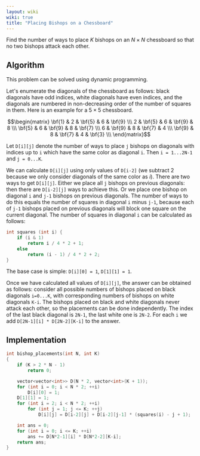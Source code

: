 ```yaml
---
layout: wiki
wiki: true
title: "Placing Bishops on a Chessboard"
---
```



Find the number of ways to place $K$ bishops on an $N \times N$ chessboard so that no two bishops attack each other.

## Algorithm

This problem can be solved using dynamic programming.

Let's enumerate the diagonals of the chessboard as follows: black diagonals have odd indices, white diagonals have even indices, and the diagonals are numbered in non-decreasing order of the number of squares in them. Here is an example for a $5 \times 5$ chessboard.



$$\begin{matrix}
\bf{1} & 2 & \bf{5} & 6 & \bf{9} \\\
2 & \bf{5} & 6 & \bf{9} & 8 \\\
\bf{5} & 6 & \bf{9} & 8 & \bf{7} \\\
6 & \bf{9} & 8 & \bf{7} & 4 \\\
\bf{9} & 8 & \bf{7} & 4 & \bf{3} \\\
\end{matrix}$$



Let `D[i][j]` denote the number of ways to place `j` bishops on diagonals with indices up to `i` which have the same color as diagonal `i`.
Then `i = 1...2N-1` and `j = 0...K`.

We can calculate `D[i][j]` using only values of `D[i-2]` (we subtract 2 because we only consider diagonals of the same color as $i$).
There are two ways to get `D[i][j]`.
Either we place all `j` bishops on previous diagonals: then there are `D[i-2][j]` ways to achieve this.
Or we place one bishop on diagonal `i` and `j-1` bishops on previous diagonals.
The number of ways to do this equals the number of squares in diagonal `i` minus `j-1`, because each of `j-1` bishops placed on previous diagonals will block one square on the current diagonal.
The number of squares in diagonal `i` can be calculated as follows:

```cpp
int squares (int i) {
    if (i & 1)
        return i / 4 * 2 + 1;
    else
        return (i - 1) / 4 * 2 + 2;
}
```

The base case is simple: `D[i][0] = 1`, `D[1][1] = 1`.

Once we have calculated all values of `D[i][j]`, the answer can be obtained as follows:
consider all possible numbers of bishops placed on black diagonals `i=0...K`, with corresponding numbers of bishops on white diagonals `K-i`.
The bishops placed on black and white diagonals never attack each other, so the placements can be done independently.
The index of the last black diagonal is `2N-1`, the last white one is `2N-2`.
For each `i` we add `D[2N-1][i] * D[2N-2][K-i]` to the answer.

## Implementation

```cpp
int bishop_placements(int N, int K)
{
    if (K > 2 * N - 1)
        return 0;

    vector<vector<int>> D(N * 2, vector<int>(K + 1));
    for (int i = 0; i < N * 2; ++i)
        D[i][0] = 1;
    D[1][1] = 1;
    for (int i = 2; i < N * 2; ++i)
        for (int j = 1; j <= K; ++j)
            D[i][j] = D[i-2][j] + D[i-2][j-1] * (squares(i) - j + 1);

    int ans = 0;
    for (int i = 0; i <= K; ++i)
        ans += D[N*2-1][i] * D[N*2-2][K-i];
    return ans;
}
```

